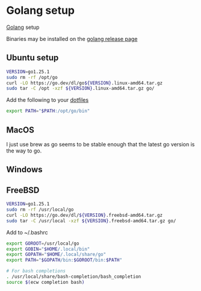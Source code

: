 # Golang setup

[Golang](../1085) setup

Binaries may be installed on the [golang release page][release]

[release]: https://go.dev/dl/

## Ubuntu setup

```bash
VERSION=go1.25.1
sudo rm -rf /opt/go
curl -LO https://go.dev/dl/go${VERSION}.linux-amd64.tar.gz
sudo tar -C /opt -xzf ${VERSION}.linux-amd64.tar.gz go/
```

Add the following to your [dotfiles](../281)

```bash
export PATH="$PATH:/opt/go/bin"
```

## MacOS

I just use brew as go seems to be stable enough that the latest go version is the way to go.

## Windows

## FreeBSD

```bash
VERSION=go1.25.1
sudo rm -rf /usr/local/go
curl -LO https://go.dev/dl/${VERSION}.freebsd-amd64.tar.gz
sudo tar -C /usr/local -xzf ${VERSION}.freebsd-amd64.tar.gz go/
```

Add to ~/.bashrc

```bash
export GOROOT=/usr/local/go
export GOBIN="$HOME/.local/bin"
export GOPATH="$HOME/.local/share/go"
export PATH="$GOPATH/bin:$GOROOT/bin:$PATH"

# For bash completions
. /usr/local/share/bash-completion/bash_completion
source $(ecw completion bash)
```